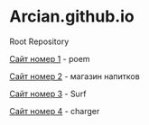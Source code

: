 # Arcian.github.io
Root Repository

  [Сайт номер 1](Arcian.github.io/WOODER/ "D") - poem

  [Сайт номер 2](Arcian.github.io/tannergoods/ "B") - магазин напитков
   
  [Сайт номер 3](Arcian.github.io/Surf/ "D") - Surf

  [Сайт номер 4](Arcian.github.io/ChargerCustoms/ "D") - charger

